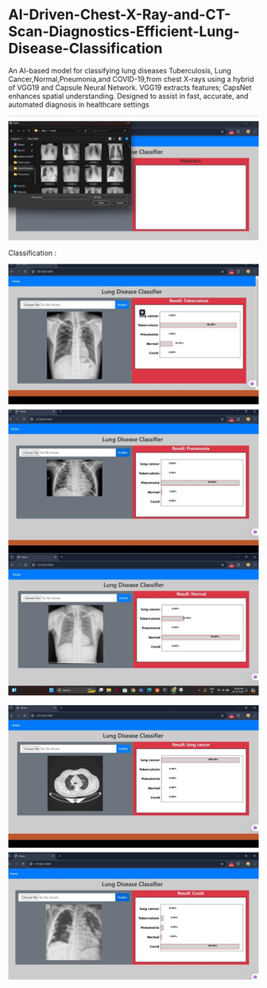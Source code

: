 # AI-Driven-Chest-X-Ray-and-CT-Scan-Diagnostics-Efficient-Lung-Disease-Classification
An AI-based model for classifying lung diseases Tuberculosis, Lung Cancer,Normal,Pneumonia,and COVID-19,from chest X-rays using a hybrid of VGG19 and Capsule Neural Network. VGG19 extracts features; CapsNet enhances spatial understanding. Designed to assist in fast, accurate, and automated diagnosis in healthcare settings


![image alt](https://github.com/sundaresanrattinam187/AI-Driven-Chest-X-Ray-and-CT-Scan-Diagnostics-Efficient-Lung-Disease-Classification/blob/c62040668b9fa41069d206d8a3272291702839aa/1.jpg)

Classification :

![image alt](https://github.com/sundaresanrattinam187/AI-Driven-Chest-X-Ray-and-CT-Scan-Diagnostics-Efficient-Lung-Disease-Classification/blob/0f85f75de4b7dade1fb00bbf5e21c72a3157a6dd/2.jpg)

![image alt](https://github.com/sundaresanrattinam187/AI-Driven-Chest-X-Ray-and-CT-Scan-Diagnostics-Efficient-Lung-Disease-Classification/blob/01554077fc563953365846ef2009983d1d8e72a8/3.jpg)




